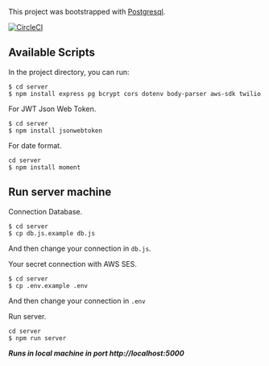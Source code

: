 This project was bootstrapped with [Postgresql](https://www.postgresql.org/).  


[![CircleCI](https://circleci.com/gh/koompi/koompi-hotspot.svg?style=shield)](https://circleci.com/gh/koompi/koompi-hotspot)


## Available Scripts

In the project directory, you can run:

```
$ cd server
$ npm install express pg bcrypt cors dotenv body-parser aws-sdk twilio
```

For JWT Json Web Token.

```
$ cd server
$ npm install jsonwebtoken
```


For date format.

```
cd server
$ npm install moment
```

## Run server machine

Connection Database.

```
$ cd server
$ cp db.js.example db.js
```

And then change your connection in `db.js`.

Your secret connection with AWS SES.

```
$ cd server
$ cp .env.example .env
```

And then change your connection in `.env`

Run server.


```
cd server
$ npm run server
```

**_Runs in local machine in port http://localhost:5000_**

#
